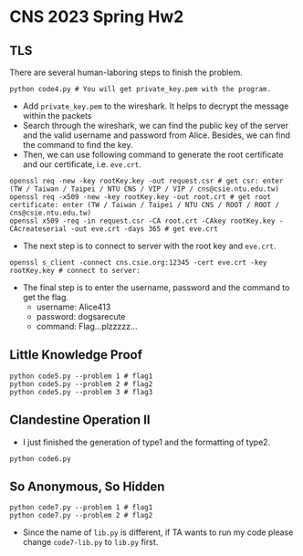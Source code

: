# CNS 2023 Spring Hw2
## TLS
There are several human-laboring steps to finish the problem.
```shell
python code4.py # You will get private_key.pem with the program.
```
* Add `private_key.pem` to the wireshark. It helps to decrypt the message within the packets
* Search through the wireshark, we can find the public key of the server and the valid username and password from Alice. Besides, we can find the command to find the key.
* Then, we can use following command to generate the root certificate and our certificate, i.e. `eve.crt`.
```shell
openssl req -new -key rootKey.key -out request.csr # get csr: enter (TW / Taiwan / Taipei / NTU CNS / VIP / VIP / cns@csie.ntu.edu.tw)
openssl req -x509 -new -key rootKey.key -out root.crt # get root certificate: enter (TW / Taiwan / Taipei / NTU CNS / ROOT / ROOT / cns@csie.ntu.edu.tw)
openssl x509 -req -in request.csr -CA root.crt -CAkey rootKey.key -CAcreateserial -out eve.crt -days 365 # get eve.crt
```
* The next step is to connect to server with the root key and `eve.crt`.
```shell
openssl s_client -connect cns.csie.org:12345 -cert eve.crt -key rootKey.key # connect to server:
```
* The final step is to enter the username, password and the command to get the flag.
    * username: Alice413
    * password: dogsarecute
    * command: Flag...plzzzzz...
## Little Knowledge Proof
```shell
python code5.py --problem 1 # flag1
python code5.py --problem 2 # flag2
python code5.py --problem 3 # flag3
```
## Clandestine Operation II
* I just finished the generation of type1 and the formatting of type2.
```shell
python code6.py
```
## So Anonymous, So Hidden
```shell
python code7.py --problem 1 # flag1
python code7.py --problem 2 # flag2
```
* Since the name of `lib.py` is different, if TA wants to run my code please change `code7-lib.py` to `lib.py` first.